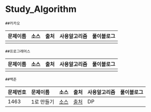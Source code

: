 # Study_Algorithm

    ##카카오

|문제이름|소스|출처|사용알고리즘|풀이블로그|
|:---|:---:|:---:|:---|:---|
||||||  



    ##프로그래머스

|문제이름|소스|출처|사용알고리즘|풀이블로그|
|:---|:---:|:---:|:---|:---|
||||||  



    ##백준

|문제번호|문제이름|소스|출처|사용알고리즘|풀이블로그|
|:---|:---|:---:|:---:|:---|:---|
|1463|1로 만들기|[소스](https://github.com/p41155a/Study_Algorithm/blob/main/%E1%84%87%E1%85%A2%E1%86%A8%E1%84%8C%E1%85%AE%E1%86%AB/1463/1463/main.swift)|[출처](https://www.acmicpc.net/problem/1463)|DP||  

